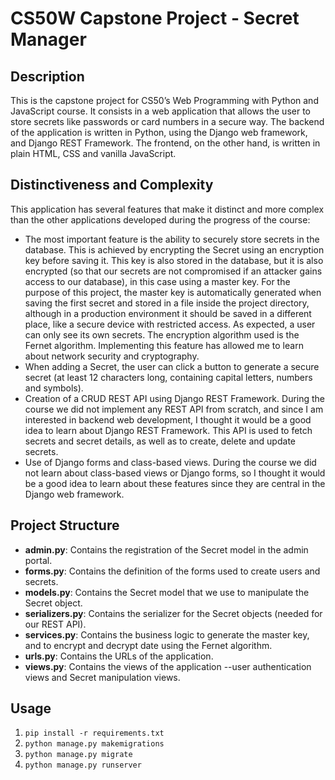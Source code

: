 # CS50W Capstone Project - Secret Manager

## Description
This is the capstone project for CS50’s Web Programming with Python and JavaScript course. 
It consists in a web application that allows the user to store secrets like passwords or card numbers in a secure way.
The backend of the application is written in Python, using the Django web framework, and Django REST Framework.
The frontend, on the other hand, is written in plain HTML, CSS and vanilla JavaScript.

## Distinctiveness and Complexity
This application has several features that make it distinct and more complex than the other applications
developed during the progress of the course:
- The most important feature is the ability to securely store secrets in the database. 
This is achieved by encrypting the Secret using an encryption key before saving it. 
This key is also stored in the database, but it is also encrypted 
(so that our secrets are not compromised if an attacker gains access to our database),
in this case using a master key.
For the purpose of this project, the master key is automatically generated when saving the first secret
and stored in a file inside the project directory, although in a production environment it should be saved
in a different place, like a secure device with restricted access.
As expected, a user can only see its own secrets.
The encryption algorithm used is the Fernet algorithm.
Implementing this feature has allowed me to learn about network security and cryptography.
- When adding a Secret, the user can click a button to generate a secure secret 
(at least 12 characters long, containing capital letters, numbers and symbols).
- Creation of a CRUD REST API using Django REST Framework. During the course we did not implement any REST API
from scratch, and since I am interested in backend web development, I thought it would be a good idea to learn
about Django REST Framework. This API is used to fetch secrets and secret details,
as well as to create, delete and update secrets.
- Use of Django forms and class-based views. During the course we did not learn about class-based views
or Django forms, so I thought it would be a good idea to learn about these features
since they are central in the Django web framework.

## Project Structure
- **admin.py**: Contains the registration of the Secret model in the admin portal.
- **forms.py**: Contains the definition of the forms used to create users and secrets.
- **models.py**: Contains the Secret model that we use to manipulate the Secret object.
- **serializers.py**: Contains the serializer for the Secret objects (needed for our REST API).
- **services.py**: Contains the business logic to generate the master key, and to encrypt and decrypt
date using the Fernet algorithm.
- **urls.py**: Contains the URLs of the application.
- **views.py**: Contains the views of the application --user authentication views and Secret manipulation views.

## Usage
1. `pip install -r requirements.txt`
2. `python manage.py makemigrations`
3. `python manage.py migrate`
4. `python manage.py runserver`